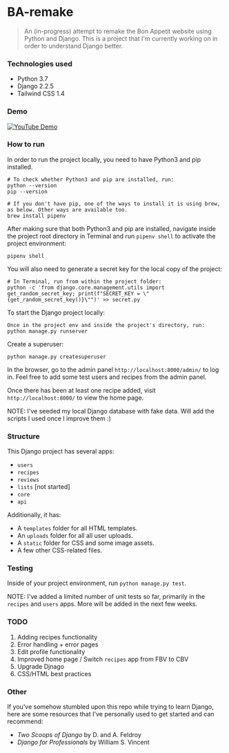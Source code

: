 # BA-remake

> An (in-progress) attempt to remake the Bon Appetit website using Python and Django. This is a project that I'm currently working on in order to understand Django better.

### Technologies used

- Python 3.7
- Django 2.2.5
- Tailwind CSS 1.4

### Demo

[![YouTube Demo](https://img.youtube.com/vi/cDlhAxioP_w/0.jpg)](https://www.youtube.com/watch?v=cDlhAxioP_w)

### How to run

In order to run the project locally, you need to have Python3 and pip installed.

```
# To check whether Python3 and pip are installed, run:
python --version
pip --version

# If you don't have pip, one of the ways to install it is using brew, as below. Other ways are available too.
brew install pipenv
```

After making sure that both Python3 and pip are installed, navigate inside the project root directory in Terminal and run `pipenv shell` to activate the project environment:

```
pipenv shell
```

You will also need to generate a secret key for the local copy of the project:

```
# In Terminal, run from within the project folder:
python -c 'from django.core.management.utils import get_random_secret_key; print(f"SECRET_KEY = \"{get_random_secret_key()}\"")' >> secret.py
```

To start the Django project locally:

```
Once in the project env and inside the project's directory, run:
python manage.py runserver
```

Create a superuser:

```
python manage.py createsuperuser
```

In the browser, go to the admin panel `http://localhost:8000/admin/` to log in. Feel free to add some test users and recipes from the admin panel.

Once there has been at least one recipe added, visit `http://localhost:8000/` to view the home page.

NOTE: I've seeded my local Django database with fake data. Will add the scripts I used once I improve them :)

### Structure

This Django project has several apps:

- `users`
- `recipes`
- `reviews`
- `lists` [not started]
- `core`
- `api`

Additionally, it has:

- A `templates` folder for all HTML templates.
- An `uploads` folder for all all user uploads.
- A `static` folder for CSS and some image assets.
- A few other CSS-related files.

### Testing

Inside of your project environment, run `python manage.py test`.

NOTE: I've added a limited number of unit tests so far, primarily in the `recipes` and `users` apps. More will be added in the next few weeks.

### TODO

1. Adding recipes functionality
2. Error handling + error pages
3. Edit profile functionality
4. Improved home page / Switch `recipes` app from FBV to CBV
5. Upgrade Djnago
6. CSS/HTML best practices

### Other

If you've somehow stumbled upon this repo while trying to learn Django, here are some resources that I've personally used to get started and can recommend:

- _Two Scoops of Django_ by D. and A. Feldroy
- _Django for Professionals_ by William S. Vincent
